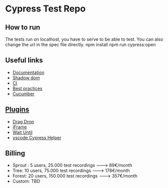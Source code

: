 # Cypress Test Repo

## How to run
The tests run on localhost, you have to serve to be able to test. You can also change the url in the spec file directly.
    npm install
    npm run cypress:open      

## Useful links

* [Documentation](https://docs.cypress.io/guides/overview/why-cypress.html#In-a-nutshell)
* [Shadow dom](https://www.npmjs.com/package/cypress-shadow-dom)
* [CI](https://docs.cypress.io/guides/guides/continuous-integration.html)
* [Best practices](https://docs.cypress.io/guides/references/best-practices.html)
* [Cucumber](https://www.npmjs.com/package/cypress-cucumber-preprocessor)

## [Plugins](https://docs.cypress.io/plugins/index.html)
* [Drag Drop](https://github.com/4teamwork/cypress-drag-drop)
* [iFrame](https://gitlab.com/kgroat/cypress-iframe)
* [Wait Until](https://github.com/NoriSte/cypress-wait-until)
* [vscode Cypress Helper](https://marketplace.visualstudio.com/items?itemName=Shelex.vscode-cy-helper)

## Billing
* Sprout : 5 users, 25.000 test recordings ---> 89€/month
* Tree: 10 users, 75.000 test recordings ---> 178€/month
* Forest: 20 users, 150.000 test recordings ---> 357€/month
* Custom: TBD
